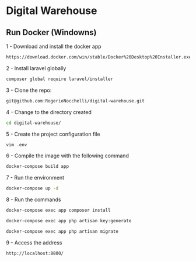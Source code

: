 Digital Warehouse
=======

## Run Docker (Windowns)

1 - Download and install the docker app 

```bash
https://download.docker.com/win/stable/Docker%20Desktop%20Installer.exe
```

2 - Install laravel globally

```bash
composer global require laravel/installer
```

3 - Clone the repo:

```bash
git@github.com:RogerioNocchelli/digital-warehouse.git
```

4 - Change to the directory created

```bash
cd digital-warehouse/
```

5 - Create the project configuration file

```bash
vim .env
```

6 - Compile the image with the following command

```bash
docker-compose build app
```

7 - Run the environment

```bash
docker-compose up -d
```

8 - Run the commands

```bash
docker-compose exec app composer install
```
```bash
docker-compose exec app php artisan key:generate
```
```bash
docker-compose exec app php artisan migrate
```

9 - Access the address

```bash
http://localhost:8800/
```


